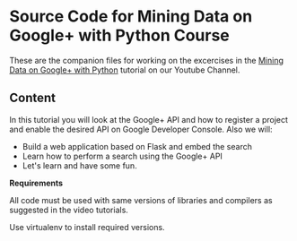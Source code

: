 # Source Code for Mining Data on Google+ with Python Course

These are the companion files for working on the excercises in the [Mining Data on Google+ with Python](https://www.youtube.com/playlist?list=PLmcBskOCOOFW1tODpYpecfMQ-R0riUAeA) tutorial on our Youtube Channel.

## Content

In this tutorial you will look at the Google+ API and how to register a project and enable the desired API on Google Developer Console. Also we will:

* Build a web application based on Flask and embed the search
* Learn how to perform a search using the Google+ API
* Let's learn and have some fun.


**Requirements**

All code must be used with same versions of libraries and compilers as suggested in the video tutorials.

Use virtualenv to install required versions.